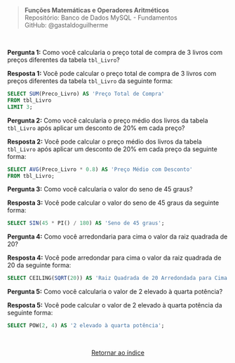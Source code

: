> **Funções Matemáticas e Operadores Aritméticos**     
> Repositório: Banco de Dados MySQL - Fundamentos  
> GitHub: @gastaldoguilherme

&nbsp;

**Pergunta 1:** Como você calcularia o preço total de compra de 3 livros com preços diferentes da tabela `tbl_Livro`?

**Resposta 1:**
Você pode calcular o preço total de compra de 3 livros com preços diferentes da tabela `tbl_Livro` da seguinte forma:

```sql
SELECT SUM(Preco_Livro) AS 'Preço Total de Compra'
FROM tbl_Livro
LIMIT 3;
```

**Pergunta 2:** Como você calcularia o preço médio dos livros da tabela `tbl_Livro` após aplicar um desconto de 20% em cada preço?

**Resposta 2:**
Você pode calcular o preço médio dos livros da tabela `tbl_Livro` após aplicar um desconto de 20% em cada preço da seguinte forma:

```sql
SELECT AVG(Preco_Livro * 0.8) AS 'Preço Médio com Desconto'
FROM tbl_Livro;
```

**Pergunta 3:** Como você calcularia o valor do seno de 45 graus?

**Resposta 3:**
Você pode calcular o valor do seno de 45 graus da seguinte forma:

```sql
SELECT SIN(45 * PI() / 180) AS 'Seno de 45 graus';
```

**Pergunta 4:** Como você arredondaria para cima o valor da raiz quadrada de 20?

**Resposta 4:**
Você pode arredondar para cima o valor da raiz quadrada de 20 da seguinte forma:

```sql
SELECT CEILING(SQRT(20)) AS 'Raiz Quadrada de 20 Arredondada para Cima';
```

**Pergunta 5:** Como você calcularia o valor de 2 elevado à quarta potência?

**Resposta 5:**
Você pode calcular o valor de 2 elevado à quarta potência da seguinte forma:

```sql
SELECT POW(2, 4) AS '2 elevado à quarta potência';
```
&nbsp;    

<div align="center">
   
[Retornar ao índice](/README.md)

</div>